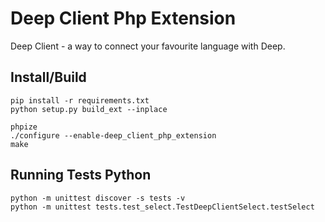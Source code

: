 # Deep Client Php Extension


Deep Client - a way to connect your favourite language with Deep.

## Install/Build

```
pip install -r requirements.txt
python setup.py build_ext --inplace

phpize
./configure --enable-deep_client_php_extension
make
```

## Running Tests Python

```
python -m unittest discover -s tests -v
python -m unittest tests.test_select.TestDeepClientSelect.testSelect
```